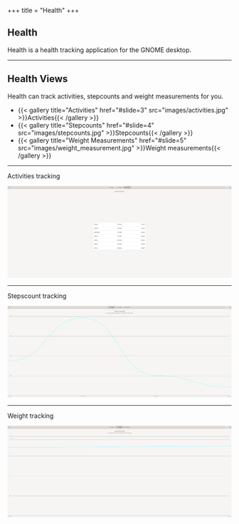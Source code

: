 +++
title = "Health"
+++
<!--: .wrap .size-70 ..aligncenter bgimage=images/steps.jpg -->

## **Health**

Health is a health tracking application for the GNOME desktop.

---
<!--: .wrap -->

## Health Views
Health can track activities, stepcounts and weight measurements for you.

<!--: .flexblock gallery -->
- {{< gallery title="Activities" href="#slide=3" src="images/activities.jpg" >}}Activities{{< /gallery >}}
- {{< gallery title="Stepcounts" href="#slide=4" src="images/stepcounts.jpg" >}}Stepcounts{{< /gallery >}}
- {{< gallery title="Weight Measurements" href="#slide=5" src="images/weight_measurement.jpg" >}}Weight measurements{{< /gallery >}}

---
<!-- : .text-intro -->Activities tracking

[<img class="aligncenter" src="images/activities.jpg" alt="Activities View">](https://gitlab.gnome.org/Cogitri/Health)

---


<!-- : .text-intro -->Stepscount tracking

[<img class="aligncenter" src="images/stepcounts.jpg" alt="Steps View">](https://gitlab.gnome.org/Cogitri/Health)

---


<!-- : .text-intro -->Weight tracking

[<img class="aligncenter" src="images/weight_measurement.jpg" alt="Weight View">](https://gitlab.gnome.org/Cogitri/Health)
